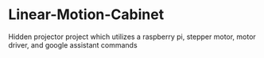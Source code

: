 # Linear-Motion-Cabinet
Hidden projector project which utilizes a raspberry pi, stepper motor, motor driver, and google assistant commands

